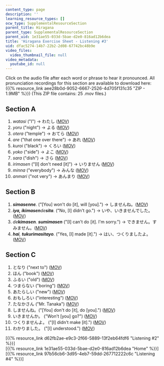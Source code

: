 ```yaml
---
content_type: page
description: ''
learning_resource_types: []
ocw_type: SupplementalResourceSection
parent_title: Hiragana
parent_type: SupplementalResourceSection
parent_uid: 1e31ae55-033d-5bae-d2e0-816ad12b6dea
title: 'Hiragana Exercise Sheet - Listening #3'
uid: dfac5274-14b7-22b2-2d08-67742bc48b9e
video_files:
  video_thumbnail_file: null
video_metadata:
  youtube_id: null
---
```


Click on the audio file after each word or phrase to hear it pronounced. All pronunciation recordings for this section are available to download here: ({{% resource_link aee28b0d-9052-6667-2526-4d705f131c35 "ZIP - 1.9MB" %}}) (This ZIP file contains: 25 .mov files.)

Section A
---------

1.  _watasi_ ("I") → わたし ([MOV](http://www.archive.org/download/MITRES21F.01S10_HIRAGANA_EXERCISES/3a1.mov))
2.  _yoru_ ("night") → よる ([MOV](http://www.archive.org/download/MITRES21F.01S10_HIRAGANA_EXERCISES/3a2.mov))
3.  _otera_ ("temple") → おてら ([MOV](http://www.archive.org/download/MITRES21F.01S10_HIRAGANA_EXERCISES/3a3.mov))
4.  _are_ ("that one over there") → あれ ([MOV](http://www.archive.org/download/MITRES21F.01S10_KATAKANA_EXERCISES/3a4.mov))
5.  _kuroi_ ("black") → くろい ([MOV](http://www.archive.org/download/MITRES21F.01S10_HIRAGANA_EXERCISES/3a5.mov))
6.  _yoko_ ("side") → よこ ([MOV](http://www.archive.org/download/MITRES21F.01S10_HIRAGANA_EXERCISES/3a6.mov))
7.  _sara_ ("dish") → さら ([MOV](http://www.archive.org/download/MITRES21F.01S10_HIRAGANA_EXERCISES/3a7.mov))
8.  _irimasen_ ("\[I\] don't need \[it\]") → いりません ([MOV](http://www.archive.org/download/MITRES21F.01S10_HIRAGANA_EXERCISES/3a8.mov))
9.  _minna_ ("everybody") → みんな ([MOV](http://www.archive.org/download/MITRES21F.01S10_HIRAGANA_EXERCISES/3a9.mov))
10.  _anmari_ ("not very") → あんまり ([MOV](http://www.archive.org/download/MITRES21F.01S10_HIRAGANA_EXERCISES/3a10.mov))

Section B
---------

1.  _**simasenne**._ ("\[You\] won't do \[it\], will \[you\].") → しませんね。([MOV](http://www.archive.org/download/MITRES21F.01S10_HIRAGANA_EXERCISES/3b1.mov))
2.  _**iya, ikimasen**de**sita**._ ("No, \[I\] didn't go.") → いや、いきませんでした。([MOV](http://www.archive.org/download/MITRES21F.01S10_HIRAGANA_EXERCISES/3b2.mov))
3.  _de**kimasen**. **sumimasen**_ ("\[I\] can't do \[it\]. I'm sorry.") → できません。すみません。([MOV](http://www.archive.org/download/MITRES21F.01S10_HIRAGANA_EXERCISES/3b3.mov))
4.  _**hai**, **tukurimasitayo**._ ("Yes, \[I\] made \[it\].") → はい、つくりましたよ。([MOV](http://www.archive.org/download/MITRES21F.01S10_HIRAGANA_EXERCISES/3b4.mov))

Section C
---------

1.  となり ("next to") ([MOV](http://www.archive.org/download/MITRES21F.01S10_HIRAGANA_EXERCISES/3c1.mov))
2.  ほん ("book") ([MOV](http://www.archive.org/download/MITRES21F.01S10_HIRAGANA_EXERCISES/3c2.mov))
3.  ふるい ("old") ([MOV](http://www.archive.org/download/MITRES21F.01S10_HIRAGANA_EXERCISES/3c3.mov))
4.  つまらない ("boring") ([MOV](http://www.archive.org/download/MITRES21F.01S10_HIRAGANA_EXERCISES/3c4.mov))
5.  あたらしい ("new") ([MOV](http://www.archive.org/download/MITRES21F.01S10_HIRAGANA_EXERCISES/3c5.mov))
6.  おもしろい ("interesting") ([MOV](http://www.archive.org/download/MITRES21F.01S10_HIRAGANA_EXERCISES/3c6.mov))
7.  たなかさん ("Mr. Tanaka") ([MOV](http://www.archive.org/download/MITRES21F.01S10_HIRAGANA_EXERCISES/3c7.mov))
8.  しませんね。("\[You\] don't do \[it\], do \[you\].") ([MOV](http://www.archive.org/download/MITRES21F.01S10_HIRAGANA_EXERCISES/3c8.mov))
9.  いきませんか。 ("Won't \[you\] go?") ([MOV](http://www.archive.org/download/MITRES21F.01S10_HIRAGANA_EXERCISES/3c9.mov))
10.  つくりませんよ。 ("\[I\] didn't make \[it\].") ([MOV](http://www.archive.org/download/MITRES21F.01S10_HIRAGANA_EXERCISES/3c10.mov))
11.  わかりました。 ("\[I\] understood.") ([MOV](http://www.archive.org/download/MITRES21F.01S10_HIRAGANA_EXERCISES/3c11.mov))

  
\[{{% resource_link d62fb2ae-e9c3-2f66-5889-13f2eb64fdf6 "Listening #2" %}}\]  
\[{{% resource_link 1e31ae55-033d-5bae-d2e0-816ad12b6dea "Home" %}}\]  
\[{{% resource_link 97b56cb6-3d95-4eb7-59dd-267712222c6c "Listening #4" %}}\]